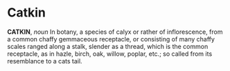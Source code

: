 # Catkin

**CATKIN**, _noun_ In botany, a species of calyx or rather of inflorescence, from a common chaffy gemmaceous receptacle, or consisting of many chaffy scales ranged along a stalk, slender as a thread, which is the common receptacle, as in hazle, birch, oak, willow, poplar, etc.; so called from its resemblance to a cats tail.
